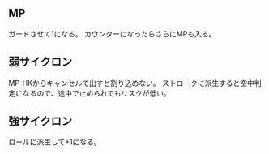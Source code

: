 ## MP

ガードさせて1になる。
カウンターになったらさらにMPも入る。

## 弱サイクロン

MP-HKからキャンセルで出すと割り込めない。
ストロークに派生すると空中判定になるので、途中で止められてもリスクが低い。

## 強サイクロン

ロールに派生して+1になる。
